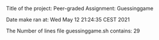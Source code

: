 Title of the project: Peer-graded Assignment: Guessinggame

Date make ran at:
Wed May  12 21:24:35 CEST 2021

The Number of lines file guessinggame.sh contains:
      29
